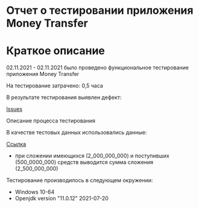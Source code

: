 #  Отчет о тестировании приложения Money Transfer
# Краткое описание
02.11.2021 - 02.11.2021 было проведено функциональное тестирование приложения Money Transfer

На тестирование затрачено: 0,5 часа

В результате тестирования выявлен дефект:

[Issues](https://github.com/MikhailBelousov1996/J-Block1/issues/1)

Описание процесса тестирования

В качестве тестовых данных использовались данные:

[Ссылка](https://github.com/netology-code/javaqa-homeworks/blob/master/intro/MERGED.md)

* при сложении имеющихся (2_000_000_000) и поступивших (500_0000_000) средств выводится сумма сложения (2_500_000_000)  
    

Тестирование производилось в следующем окружении:

* Windows 10-64
* Openjdk version "11.0.12" 2021-07-20



